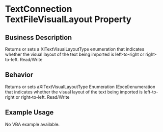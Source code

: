 # TextConnection TextFileVisualLayout Property

## Business Description
Returns or sets a XlTextVisualLayoutType enumeration that indicates whether the visual layout of the text being imported is left-to-right or right-to-left. Read/Write

## Behavior
Returns or sets aXlTextVisualLayoutType Enumeration (Excel)enumeration that indicates whether the visual layout of the text being imported is left-to-right or right-to-left. Read/Write

## Example Usage
No VBA example available.